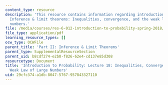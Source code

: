 ```yaml
---
content_type: resource
description: 'This resource contains information regarding introduction to probability:
  Inference & limit theorems: Inequalities, convergence, and the weak law of large
  numbers.'
file: /media/courses/res-6-012-introduction-to-probability-spring-2018/29cfc374a1db80475767957843327110_MITRES_6_012S18_L18AS.pdf
file_type: application/pdf
learning_resource_types: []
ocw_type: OCWFile
parent_title: 'Part II: Inference & Limit Theorems'
parent_type: SupplementalResourceSection
parent_uid: b8cdf274-e2b0-f826-62e4-cd137e85d308
resourcetype: Document
title: 'Introduction to Probability: Lecture 18: Inequalities, Convergence, and the
  Weak Law of Large Numbers'
uid: 29cfc374-a1db-8047-5767-957843327110
---
```

